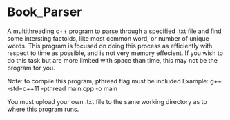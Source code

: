 # Book_Parser

A multithreading c++ program to parse through a specified .txt file and find some intersting factoids, like most common word, or number of unique words. This program is focused on doing this process as efficiently with respect to time as possible, and is not very memory effecient. If you wish to do this task but are more limited with space than time, this may not be the program for you. 

Note: to compile this program, pthread flag must be included
Example: g++ -std=c++11 -pthread main.cpp -o main

You must upload your own .txt file to the same working directory as to where this program runs.
